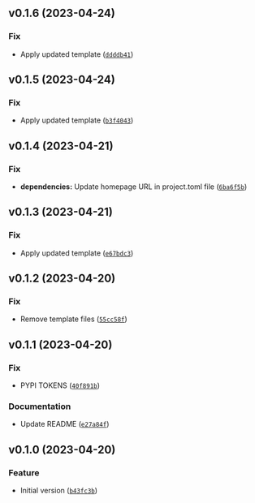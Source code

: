 <!--next-version-placeholder-->

## v0.1.6 (2023-04-24)
### Fix
* Apply updated template ([`ddddb41`](https://github.com/entelecheia/ekaros/commit/ddddb41316df503330f528cd4eee08b43845d286))

## v0.1.5 (2023-04-24)
### Fix
* Apply updated template ([`b3f4043`](https://github.com/entelecheia/ekaros/commit/b3f404325feb8f97d876f7f6dd5fea954bbc697b))

## v0.1.4 (2023-04-21)
### Fix
* **dependencies:** Update homepage URL in project.toml file ([`6ba6f5b`](https://github.com/entelecheia/ekaros/commit/6ba6f5b3b1b7e5f9d420eefc389c3ee71f39b8d1))

## v0.1.3 (2023-04-21)
### Fix
* Apply updated template ([`e67bdc3`](https://github.com/entelecheia/ekaros/commit/e67bdc3ff6dd7f7ccef4d54bdfec2804fad1c300))

## v0.1.2 (2023-04-20)
### Fix
* Remove template files ([`55cc58f`](https://github.com/entelecheia/ekaros/commit/55cc58f2cdcea96c5f752ad4e8880753611e06ce))

## v0.1.1 (2023-04-20)
### Fix
* PYPI TOKENS ([`40f891b`](https://github.com/entelecheia/ekaros/commit/40f891b78001eb39d134587751b2a1ee3962c415))

### Documentation
* Update README ([`e27a84f`](https://github.com/entelecheia/ekaros/commit/e27a84f5917af73c90ec890bc1d304e886fb6d08))

## v0.1.0 (2023-04-20)
### Feature
* Initial version ([`b43fc3b`](https://github.com/entelecheia/ekaros/commit/b43fc3b18f6c8c3ab4f58343c717850844346a6f))

